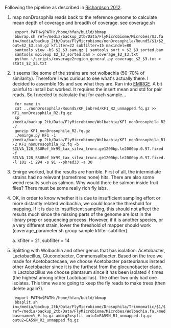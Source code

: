 Following the pipeline as described in [Richardson 2012](http://journals.plos.org/plosgenetics/article?id=10.1371/journal.pgen.1003129).

1. map nonDrosophila reads back to the reference genome to calculate mean depth of coverage and breadth of coverage. see coverage.sh

		export PATH=$PATH:/home/hfan/build/bbmap
		bbwrap.sh ref=/media/backup_2tb/Data/FlyMicrobiome/Microbes/$3.fa in=/media/backup_2tb/Data/FlyMicrobiome/nonDrosophila/Round5/$1/$2_R#_unmapped.fq.gz out=$2_$3.sam.gz kfilter=22 subfilter=15 maxindel=80
		samtools view -bS $2_$3.sam.gz | samtools sort > $2_$3_sorted.bam
		samtools mpileup $2_$3_sorted.bam > coverage_$2_$3.txt
		python ~/scripts/coverage2region_general.py coverage_$2_$3.txt > stats_$2_$3.txt
		
2. It seems like some of the strains are not wolbachia (50-70% of similarity). Therefore I was curious to see what's actually there. I decided to assemble 16s and see what they are. Ran into [EMIRGE](https://github.com/csmiller/EMIRGE). A bit painful to install but worked. It requires the insert mean and std for pair reads. So I needed to calculate that for each sample...  
		
		for name in 
		cat ../nonDrosophila/Round5/KF_inbred/KF1_R2_unmapped.fq.gz >> KF1_nonDrosophila_R2.fq.gz 
		cp /media/backup_2tb/Data/FlyMicrobiome/Wolbachia/KF1_nonDrosophila_R2.fq.gz ./
		gunzip KF1_nonDrosophila_R2.fq.gz
		./emirge.py KF1 -1 /media/backup_2tb/Data/FlyMicrobiome/Wolbachia/KF1_nonDrosophila_R1.fq.gz -2 KF1_nonDrosophila_R2.fq -b SILVA_128_SSURef_Nr99_tax_silva_trunc.ge1200bp.le2000bp.0.97.fixed -f SILVA_128_SSURef_Nr99_tax_silva_trunc.ge1200bp.le2000bp.0.97.fixed.fasta -l 101 -i 294 -s 91 --phred33 -a 30

3. Emirge worked, but the results are horrible. First of all, the intermidiate strains had no relevant (sometimes none) hits. There are also some weird results such as salmon. Why would there be salmon inside fruit flies? There must be some really rich fly labs.  
4. OK, in order to know whether it is due to insufficient sampling effort or more distantly related wolbachia, we could loose the threshold for mapping. If it is due to insufficient sampling, this should not affect the results much since the missing parts of the genome are lost in the library prep or sequencing process. However, if it is another species, or a very different strain, lower the threshold of mapper should work (coverage_parameter.sh group sample kfilter subfilter).  

	a. kfilter = 21, subfilter = 14



1. Splitting with Wolbachia and other genus that has isolation: Acetobacter, Lactobacillus, Gluconobacter,  Commensalibacter. Based on the tree we made for Acetobactecaea, we choose Acetobacter pasteurianus instead other Acetobacter since it is the furthest from the glocunobacter clade. In Lactobacillus we choose plantarum since it has been isolated 4 times (the highest among other Lactobacillus). The other two only had one isolates. This time we are going to keep the fly reads to make trees (then delete again?).  

		export PATH=$PATH:/home/hfan/build/bbmap
		bbsplit.sh in=/media/backup_2tb/Data/FlyMicrobiome/Drosophila/Trimmomatic/$1/$2_R#_paired.fq.gz ref=/media/backup_2tb/Data/FlyMicrobiome/Microbes/Wolbachia.fa,/media/backup_2tb/Data/FlyMicrobiome/Drosophila/Drosophila_melanogaster.fa basename=%_#.fq.gz ambig2=split outu1=EA59N_R1_unmapped.fq.gz outu2=EA59N_R2_unmapped.fq.gz
 
 